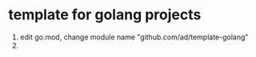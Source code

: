 # template for golang projects

1. edit go.mod, change module name "github.com/ad/template-golang"
2. 